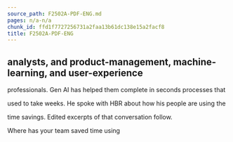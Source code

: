 ```yaml
---
source_path: F2502A-PDF-ENG.md
pages: n/a-n/a
chunk_id: ffd1f7727256731a2faa13b61dc138e15a2facf8
title: F2502A-PDF-ENG
---
```

## analysts, and product-management, machine-learning, and user-experience

professionals. Gen AI has helped them complete in seconds processes that

used to take weeks. He spoke with HBR about how his people are using the

time savings. Edited excerpts of that conversation follow.

Where has your team saved time using
